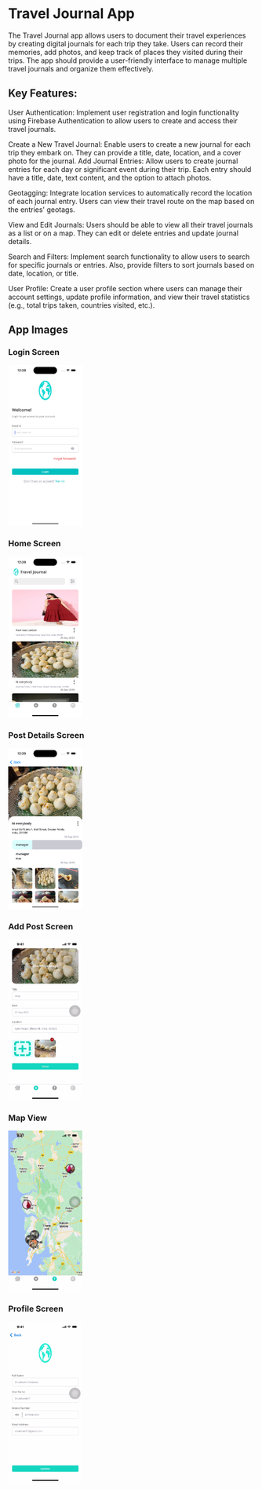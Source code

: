 
# Travel Journal App

The Travel Journal app allows users to document their travel experiences by creating digital journals for each trip they take. Users can record their memories, add photos, and keep track of places they visited during their trips. The app should provide a user-friendly interface to manage multiple travel journals and organize them effectively.

## Key Features:

User Authentication: Implement user registration and login functionality using Firebase Authentication to allow users to create and access their travel journals.

Create a New Travel Journal: Enable users to create a new journal for each trip they embark on. They can provide a title, date, location, and a cover photo for the journal.
Add Journal Entries: Allow users to create journal entries for each day or significant event during their trip. Each entry should have a title, date, text content, and the option to attach photos.

Geotagging: Integrate location services to automatically record the location of each journal entry. Users can view their travel route on the map based on the entries' geotags.

View and Edit Journals: Users should be able to view all their travel journals as a list or on a map. They can edit or delete entries and update journal details.

Search and Filters: Implement search functionality to allow users to search for specific journals or entries. Also, provide filters to sort journals based on date, location, or title.

User Profile: Create a user profile section where users can manage their account settings, update profile information, and view their travel statistics (e.g., total trips taken, countries visited, etc.).


## App Images

### Login Screen
<img src="screenshots/Login.png" width="30%" />

### Home Screen

<img src="screenshots/Home.png" width="30%" />

### Post Details Screen

<img src="screenshots/PostDetail.png" width="30%" />

### Add Post Screen

<img src="screenshots/AddPost.png" width="30%" />

### Map View

<img src="screenshots/Map.png" width="30%" />

### Profile Screen

<img src="screenshots/Profile.png" width="30%" />
